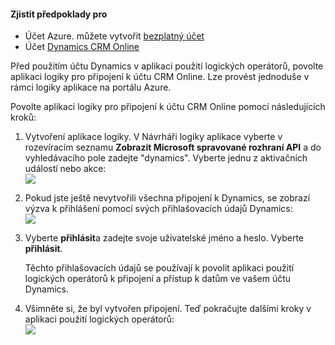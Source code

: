 #### <a name="prerequisites"></a>Zjistit předpoklady pro
- Účet Azure. můžete vytvořit [bezplatný účet](https://azure.microsoft.com/free)
- Účet [Dynamics CRM Online](https://www.microsoft.com/en-us/dynamics/crm-free-trial-overview.aspx) 

Před použitím účtu Dynamics v aplikaci použití logických operátorů, povolte aplikaci logiky pro připojení k účtu CRM Online. Lze provést jednoduše v rámci logiky aplikace na portálu Azure. 

Povolte aplikaci logiky pro připojení k účtu CRM Online pomocí následujících kroků:

1. Vytvoření aplikace logiky. V Návrháři logiky aplikace vyberte v rozevíracím seznamu **Zobrazit Microsoft spravované rozhraní API** a do vyhledávacího pole zadejte "dynamics". Vyberte jednu z aktivačních událostí nebo akce:  
  ![](./media/connectors-create-api-crmonline/dynamics-triggers.png)
2. Pokud jste ještě nevytvořili všechna připojení k Dynamics, se zobrazí výzva k přihlášení pomocí svých přihlašovacích údajů Dynamics:  
  ![](./media/connectors-create-api-crmonline/dynamics-signin.png)
3. Vyberte **přihlásit**a zadejte svoje uživatelské jméno a heslo. Vyberte **přihlásit**. 

    Těchto přihlašovacích údajů se používají k povolit aplikaci použití logických operátorů k připojení a přístup k datům ve vašem účtu Dynamics. 
4. Všimněte si, že byl vytvořen připojení. Teď pokračujte dalšími kroky v aplikaci použití logických operátorů:  
  ![](./media/connectors-create-api-crmonline/dynamics-properties.png)
